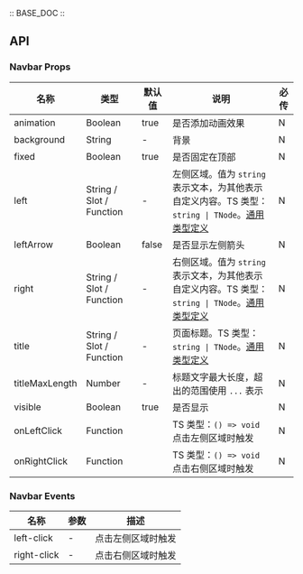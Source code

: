 :: BASE_DOC ::

## API
### Navbar Props

名称 | 类型 | 默认值 | 说明 | 必传
-- | -- | -- | -- | --
animation | Boolean | true | 是否添加动画效果 | N
background | String | - | 背景 | N
fixed | Boolean | true | 是否固定在顶部 | N
left | String / Slot / Function | - | 左侧区域。值为 `string` 表示文本，为其他表示自定义内容。TS 类型：`string \| TNode`。[通用类型定义](https://github.com/Tencent/tdesign-mobile-vue/blob/develop/src/common.ts) | N
leftArrow | Boolean | false | 是否显示左侧箭头 | N
right | String / Slot / Function | - | 右侧区域。值为 `string` 表示文本，为其他表示自定义内容。TS 类型：`string \| TNode`。[通用类型定义](https://github.com/Tencent/tdesign-mobile-vue/blob/develop/src/common.ts) | N
title | String / Slot / Function | - | 页面标题。TS 类型：`string \| TNode`。[通用类型定义](https://github.com/Tencent/tdesign-mobile-vue/blob/develop/src/common.ts) | N
titleMaxLength | Number | - | 标题文字最大长度，超出的范围使用 `...` 表示 | N
visible | Boolean | true | 是否显示 | N
onLeftClick | Function |  | TS 类型：`() => void`<br/>点击左侧区域时触发 | N
onRightClick | Function |  | TS 类型：`() => void`<br/>点击右侧区域时触发 | N

### Navbar Events

名称 | 参数 | 描述
-- | -- | --
left-click | \- | 点击左侧区域时触发
right-click | \- | 点击右侧区域时触发
